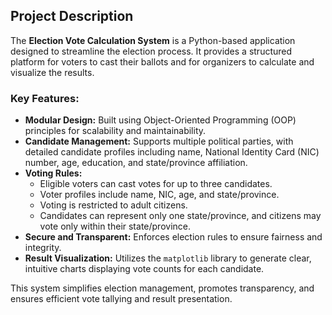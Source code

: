 ## Project Description

The **Election Vote Calculation System** is a Python-based application designed to streamline the election process. It provides a structured platform for voters to cast their ballots and for organizers to calculate and visualize the results. 

### Key Features:
- **Modular Design:** Built using Object-Oriented Programming (OOP) principles for scalability and maintainability.
- **Candidate Management:** Supports multiple political parties, with detailed candidate profiles including name, National Identity Card (NIC) number, age, education, and state/province affiliation.
- **Voting Rules:** 
  - Eligible voters can cast votes for up to three candidates.
  - Voter profiles include name, NIC, age, and state/province.
  - Voting is restricted to adult citizens.
  - Candidates can represent only one state/province, and citizens may vote only within their state/province.
- **Secure and Transparent:** Enforces election rules to ensure fairness and integrity.
- **Result Visualization:** Utilizes the `matplotlib` library to generate clear, intuitive charts displaying vote counts for each candidate.

This system simplifies election management, promotes transparency, and ensures efficient vote tallying and result presentation.
